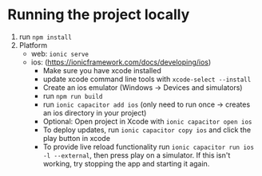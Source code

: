 # Running the project locally

1. run `npm install`
2. Platform
    - web: `ionic serve`
    - ios: (https://ionicframework.com/docs/developing/ios)
        - Make sure you have xcode installed
        - update xcode command line tools with `xcode-select --install`
        - Create an ios emulator (Windows -> Devices and simulators)
        - run `npm run build`
        - run `ionic capacitor add ios` (only need to run once -> creates an ios directory in your project)
        - Optional: Open project in Xcode with `ionic capacitor open ios`
        - To deploy updates, run `ionic capacitor copy ios` and click the play button in xcode
        - To provide live reload functionality run `ionic capacitor run ios -l --external`, then press play on a simulator. If this isn't working, try stopping the app and starting it again.
 